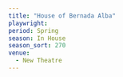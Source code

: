 ```yaml
---
title: "House of Bernada Alba"
playwright:
period: Spring
season: In House
season_sort: 270
venue:
  - New Theatre
---
```

